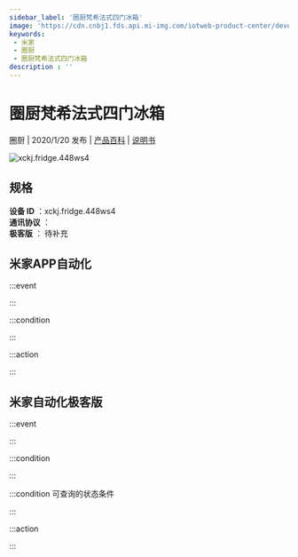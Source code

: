 ```yaml
---
sidebar_label: '圈厨梵希法式四门冰箱'
image: 'https://cdn.cnbj1.fds.api.mi-img.com/iotweb-product-center/developer_1571302222743fx4CEEvL.png?GalaxyAccessKeyId=AKVGLQWBOVIRQ3XLEW&Expires=9223372036854775807&Signature=YqZAjs4tOjHrXpCnJ0uhCJ58qKE='
keywords: 
 - 米家
 - 圈厨
 - 圈厨梵希法式四门冰箱
description : ''
---
```

# 圈厨梵希法式四门冰箱

圈厨 | 2020/1/20 发布 | [产品百科](https://home.mi.com/webapp/content/baike/product/index.html?model=xckj.fridge.448ws4/) | [说明书](https://home.mi.com/views/introduction.html?model=xckj.fridge.448ws4&region=cn)

![xckj.fridge.448ws4](https://cdn.cnbj1.fds.api.mi-img.com/iotweb-product-center/developer_1571302222743fx4CEEvL.png?GalaxyAccessKeyId=AKVGLQWBOVIRQ3XLEW&Expires=9223372036854775807&Signature=YqZAjs4tOjHrXpCnJ0uhCJ58qKE=)

## 规格  
> 
**设备 ID** ：xckj.fridge.448ws4  
**通讯协议** ：  
**极客版**  ： 待补充 


## 米家APP自动化  

:::event  

:::

:::condition  

:::

:::action   

:::

## 米家自动化极客版  

:::event  

:::

:::condition  

:::

:::condition 可查询的状态条件  

:::

:::action  

:::

        
